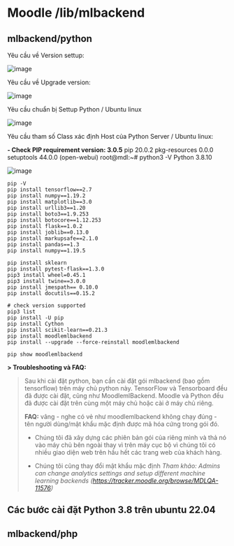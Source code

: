 # Moodle /lib/mlbackend

## mlbackend/python

Yêu cầu về Version settup:

![image](https://github.com/user-attachments/assets/dd50deac-b1e2-4120-b9ab-60a10d302c11)

Yêu cầu về Upgrade version: 

![image](https://github.com/user-attachments/assets/e4cc48b7-6e25-4344-9005-0b2c3d35c48e)

Yêu cầu chuẩn bị Settup Python / Ubuntu linux

![image](https://github.com/user-attachments/assets/f009c25e-50d6-47f6-b429-609cf4f8d63c)

Yêu cầu tham số Class xác định Host của Python Server / Ubuntu linux:

**- Check PIP requirement version: 3.0.5**
pip           20.0.2
pkg-resources 0.0.0
setuptools    44.0.0
(open-webui) root@mdl:~# python3 -V
Python 3.8.10

![image](https://github.com/user-attachments/assets/bb145abb-f2ed-4804-849f-c8be4aca4030)

```req
pip -V
pip install tensorflow==2.7
pip install numpy==1.19.2
pip install matplotlib==3.0
pip install urllib3==1.20
pip install boto3==1.9.253
pip install botocore==1.12.253
pip install flask==1.0.2
pip install joblib==0.13.0
pip install markupsafe==2.1.0
pip install pandas==1.3
pip install numpy==1.19.5

pip install sklearn
pip install pytest-flask==1.3.0
pip3 install wheel=0.45.1
pip3 install twine==3.0.0
pip install jmespath== 0.10.0
pip install docutils==0.15.2

# check version supported
pip3 list
pip install -U pip
pip install Cython
pip install scikit-learn==0.21.3
pip install moodlemlbackend
pip install --upgrade --force-reinstall moodlemlbackend

pip show moodlemlbackend
```
**> Troubleshooting và FAQ:**
> Sau khi cài đặt python, bạn cần cài đặt gói mlbackend (bao gồm tensorflow) trên máy chủ python này.
> TensorFlow và Tensorboard đều đã được cài đặt, cũng như MoodlemlBackend. Moodle và Python đều đã được cài đặt trên cùng một máy chủ hoặc cài ở máy chủ riêng.
> 
> **FAQ:**
> vâng - nghe có vẻ như moodlemlbackend không chạy đúng - tên người dùng/mật khẩu mặc định được mã hóa cứng trong gói đó.
> 
> - Chúng tôi đã xây dựng các phiên bản gói của riêng mình và thả nó vào máy chủ bên ngoài thay vì trên máy cục bộ vì chúng tôi có nhiều giao diện web trên hầu hết các trang web của khách hàng.
>   
> - Chúng tôi cũng thay đổi mật khẩu mặc định _Tham khảo: Admins can change analytics settings and setup different machine learning backends (https://tracker.moodle.org/browse/MDLQA-11576)_

## Các bước cài đặt Python 3.8 trên ubuntu 22.04

## mlbackend/php



